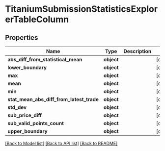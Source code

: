 # TitaniumSubmissionStatisticsExplorerTableColumn


## Properties
Name | Type | Description | Notes
------------ | ------------- | ------------- | -------------
**abs_diff_from_statistical_mean** | **object** |  | [optional] 
**lower_boundary** | **object** |  | [optional] 
**max** | **object** |  | [optional] 
**mean** | **object** |  | [optional] 
**min** | **object** |  | [optional] 
**stat_mean_abs_diff_from_latest_trade** | **object** |  | [optional] 
**std_dev** | **object** |  | [optional] 
**sub_price_diff** | **object** |  | [optional] 
**sub_valid_points_count** | **object** |  | [optional] 
**upper_boundary** | **object** |  | [optional] 

[[Back to Model list]](../README.md#documentation-for-models) [[Back to API list]](../README.md#documentation-for-api-endpoints) [[Back to README]](../README.md)


